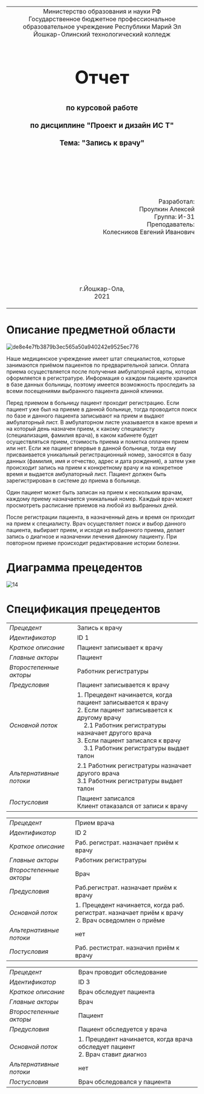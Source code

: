 <table style="width: 100%;">
  <tr>
    <td style="text-align: center; border: none;">
    Министерство образования и науки РФ<br>
Государственное бюджетное профессиональное образовательное учреждение Республики Марий Эл<br>
Йошкар-Олинский технологический колледж
</td>
  </tr>
  <tr>
    <td style="text-align: center; border: none; height: 15em;">
    <h2 style="font-size:3em;">Отчет</h2>
      <h3>по курсовой работе<br><br> по дисциплине "Проект и дизайн ИС Т"<br><br> Тема:<b> "Запись к врачу"<b> </h3></td>
  </tr>
  <tr>
    <br><br><td style="text-align: right; border: none; height: 20em;">
      Разработал:<br/>
      Проулкин Алексей<br>
      Группа: И-31<br>
      Преподаватель:<br>
      Колесников Евгений Иванович
    </td>
  </tr>
  <tr>
    <td style="text-align: center; border: none; height: 5em;">
    г.Йошкар-Ола,<br> 2021</td>
  </tr>
</table>

<div style="page-break-after: always;"></div>

# Описание предметной области
![de8e4e7fb3879b3ec565a50a940242e9525ec776](https://user-images.githubusercontent.com/78725341/132938991-9439408e-3084-4f51-b088-0ddef2981714.jpg)

  Наше медицинское учреждение имеет штат специалистов, которые занимаются приёмом пациентов по предварительной записи. Оплата приема осуществляется после получения амбулаторной карты, которая оформляется в регистратуре. Информация о каждом пациенте хранится в базе данных больницы, поэтому имеется возможность проследить за всеми посещениями выбранного пациента данной клиники. 

Перед приемом в больницу пациент проходит регистрацию. Если пациент уже был на приеме в данной больнице, тогда проводится поиск по базе и данного пациента записывают на прием и выдают амбулаторный лист. В амбулаторном листе указывается в какое время и на который день назначен прием, к какому специалисту (специализация, фамилия врача), в каком кабинете будет осуществляться прием, стоимость приема и пометка оплачен прием или нет. Если же пациент впервые в данной больнице, тогда ему присваивается уникальный регистрационный номер, заносятся в базу данных (фамилия, имя и отчество, адрес и дата рождения), а затем уже происходит запись на прием к конкретному врачу и на конкретное время и выдается амбулаторный лист. Пациент должен быть зарегистрирован в системе до приема в больнице.

Один пациент может быть записан на прием к нескольким врачам, каждому приему назначается уникальный номер. Каждый врач может просмотреть расписание приемов на любой из выбранных дней.

После регистрации пациента, в назначенный день и время он приходит на прием к специалисту. Врач осуществляет поиск и выбор данного пациента, выбирает прием, и исходя из выбранного приема, делает запись о диагнозе и назначении лечения данному пациенту. При повторном приеме происходит редактирование истории болезни.
   
# Диаграмма прецедентов 
  
  ![14](https://user-images.githubusercontent.com/78725341/133046980-e2f66200-07aa-46ef-848c-885ca745bedd.jpg)
  
   
  
  # Спецификация прецедентов
  
  
  |                        |              |                      
|------------------------|------------  |
|*Прецедент*             | Запись к врачу |
|*Идентификатор*         | ID 1         |
|*Краткое описание*      | Пациент записывает к врачу|
|*Главные акторы*        | Пациент|
|*Второстепенные акторы* | Работник регистратуры |
|*Предусловия*           | Пациент записывается к врачу |
|*Основной поток*        | 1. Прецедент начинается, когда пациент записывается к врачу<br/> 2. Если пациент записывается к другому врачу <br/>&nbsp;&nbsp;&nbsp;&nbsp;2.1 Работник регистратуры назначает другого врача <br/>3. Если пациент записался к врачу<br/>&nbsp;&nbsp;&nbsp;&nbsp;3.1 Работник регистратуры выдает талон |
|*Альтернативные потоки* | 2.1 Работник регистратуры назначает другого врача <br/>3.1 Работник регистратуры выдает талон |
|*Постусловия*           | Пациент записался<br/>Клиент отаказался от записи к врачу |

   |                        |              |                      
|------------------------|------------  |
|*Прецедент*             | Прием врача |
|*Идентификатор*         | ID 2        |
|*Краткое описание*      | Раб. регистрат. назначает приём к врачу |
|*Главные акторы*        | Работник регистратуры |
|*Второстепенные акторы* | Врач |
|*Предусловия*           | Раб.регистрат. назначает приём к врачу  |
|*Основной поток*        | 1. Прецедент начинается, когда раб. регистрат. назначает приём к врачу <br/> 2. Врач осведомлен о приёме |
|*Альтернативные потоки* | нет |
|*Постусловия*           | Раб. рестистрат. назначил приём к врачу |
  
   |                        |              |  
|------------------------|------------  |
|*Прецедент*             | Врач проводит обследование |
|*Идентификатор*         | ID 3       |
|*Краткое описание*      | Врач обследует пациента |
|*Главные акторы*        | Врач |
|*Второстепенные акторы* | Пациент |
|*Предусловия*           | Пациент обследуется у врача  |
|*Основной поток*        | 1. Прецедент начинается, когда врача обследует пациент <br/> 2. Врач ставит диагноз |
|*Альтернативные потоки* | нет |
|*Постусловия*           | Врач обследовался у пациента |
